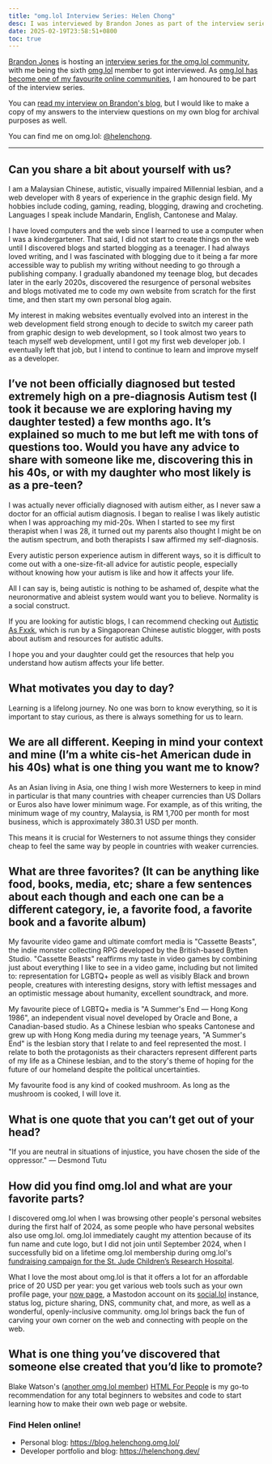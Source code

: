 ```yaml
---
title: "omg.lol Interview Series: Helen Chong"
desc: I was interviewed by Brandon Jones as part of the interview series for omg.lol members.
date: 2025-02-19T23:58:51+0800
toc: true
---
```


[Brandon Jones](https://krrd.ing/) is hosting an [interview series for the omg.lol community](https://krrd.ing/posts/on-starting-an-omglol-interview-series), with me being the sixth [omg.lol](https://home.omg.lol/) member to got interviewed. As [omg.lol has become one of my favourite online communities](2024-10-19-omg-lol-membership-one-month-anniversary.md), I am honoured to be part of the interview series.

You can [read my interview on Brandon's blog](https://krrd.ing/posts/helenchong-omglol-interview-5/), but I would like to make a copy of my answers to the interview questions on my own blog for archival purposes as well.

You can find me on omg.lol: [@helenchong](https://helenchong.omg.lol/).

---

## Can you share a bit about yourself with us?

I am a Malaysian Chinese, autistic, visually impaired Millennial lesbian, and a web developer with 8 years of experience in the graphic design field. My hobbies include coding, gaming, reading, blogging, drawing and crocheting. Languages I speak include Mandarin, English, Cantonese and Malay.

I have loved computers and the web since I learned to use a computer when I was a kindergartener. That said, I did not start to create things on the web until I discovered blogs and started blogging as a teenager. I had always loved writing, and I was fascinated with blogging due to it being a far more accessible way to publish my writing without needing to go through a publishing company. I gradually abandoned my teenage blog, but decades later in the early 2020s, discovered the resurgence of personal websites and blogs motivated me to code my own website from scratch for the first time, and then start my own personal blog again.

My interest in making websites eventually evolved into an interest in the web development field strong enough to decide to switch my career path from graphic design to web development, so I took almost two years to teach myself web development, until I got my first web developer job. I eventually left that job, but I intend to continue to learn and improve myself as a developer.

## I’ve not been officially diagnosed but tested extremely high on a pre-diagnosis Autism test (I took it because we are exploring having my daughter tested) a few months ago. It’s explained so much to me but left me with tons of questions too. Would you have any advice to share with someone like me, discovering this in his 40s, or with my daughter who most likely is as a pre-teen?

I was actually never officially diagnosed with autism either, as I never saw a doctor for an official autism diagnosis. I began to realise I was likely autistic when I was approaching my mid-20s. When I started to see my first therapist when I was 28, it turned out my parents also thought I might be on the autism spectrum, and both therapists I saw affirmed my self-diagnosis.

Every autistic person experience autism in different ways, so it is difficult to come out with a one-size-fit-all advice for autistic people, especially without knowing how your autism is like and how it affects your life.

All I can say is, being autistic is nothing to be ashamed of, despite what the neuronormative and ableist system would want you to believe. Normality is a social construct.

If you are looking for autistic blogs, I can recommend checking out [Autistic As Fxxk](https://www.autisticasfxxk.com/), which is run by a Singaporean Chinese autistic blogger, with posts about autism and resources for autistic adults.

I hope you and your daughter could get the resources that help you understand how autism affects your life better.

## What motivates you day to day?

Learning is a lifelong journey. No one was born to know everything, so it is important to stay curious, as there is always something for us to learn.

## We are all different. Keeping in mind your context and mine (I’m a white cis-het American dude in his 40s) what is one thing you want me to know?

As an Asian living in Asia, one thing I wish more Westerners to keep in mind in particular is that many countries with cheaper currencies than US Dollars or Euros also have lower minimum wage. For example, as of this writing, the minimum wage of my country, Malaysia, is RM 1,700 per month for most business, which is approximately 380.31 USD per month.

This means it is crucial for Westerners to not assume things they consider cheap to feel the same way by people in countries with weaker currencies.

## What are three favorites? (It can be anything like food, books, media, etc; share a few sentences about each though and each one can be a different category, ie, a favorite food, a favorite book and a favorite album)

My favourite video game and ultimate comfort media is "Cassette Beasts", the indie monster collecting RPG developed by the British-based Bytten Studio. "Cassette Beasts" reaffirms my taste in video games by combining just about everything I like to see in a video game, including but not limited to: representation for LGBTQ+ people as well as visibly Black and brown people, creatures with interesting designs, story with leftist messages and an optimistic message about humanity, excellent soundtrack, and more.

My favourite piece of LGBTQ+ media is "A Summer's End — Hong Kong 1986", an independent visual novel developed by Oracle and Bone, a Canadian-based studio. As a Chinese lesbian who speaks Cantonese and grew up with Hong Kong media during my teenage years, "A Summer's End" is the lesbian story that I relate to and feel represented the most. I relate to both the protagonists as their characters represent different parts of my life as a Chinese lesbian, and to the story's theme of hoping for the future of our homeland despite the political uncertainties.

My favourite food is any kind of cooked mushroom. As long as the mushroom is cooked, I will love it.

## What is one quote that you can’t get out of your head?

"If you are neutral in situations of injustice, you have chosen the side of the oppressor." — Desmond Tutu

## How did you find omg.lol and what are your favorite parts?

I discovered omg.lol when I was browsing other people's personal websites during the first half of 2024, as some people who have personal websites also use omg.lol. omg.lol immediately caught my attention because of its fun name and cute logo, but I did not join until September 2024, when I successfully bid on a lifetime omg.lol membership during omg.lol's [fundraising campaign for the St. Jude Children’s Research Hospital](https://omglol.news/2024/08/28/supporting-st-jude-with-a-month-of-awesomeness).

What I love the most about omg.lol is that it offers a lot for an affordable price of 20 USD per year: you get various web tools such as your own profile page, your [now page](https://nownownow.com/about), a Mastodon account on its [social.lol](https://social.lol/) instance, status log, picture sharing, DNS, community chat, and more, as well as a wonderful, openly-inclusive community. omg.lol brings back the fun of carving your own corner on the web and connecting with people on the web.

## What is one thing you’ve discovered that someone else created that you’d like to promote?

Blake Watson's ([another omg.lol member](https://bw.omg.lol/)) [HTML For People](https://htmlforpeople.com/) is my go-to recommendation for any total beginners to websites and code to start learning how to make their own web page or website.

### Find Helen online!

- Personal blog: https://blog.helenchong.omg.lol/
- Developer portfolio and blog: https://helenchong.dev/